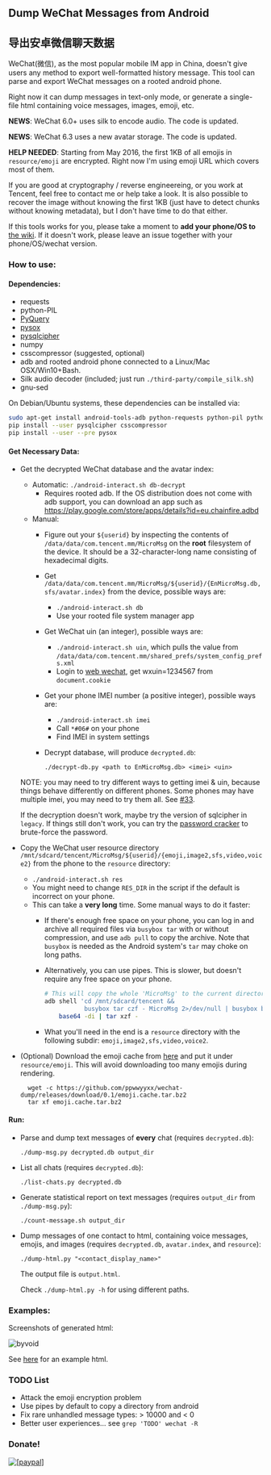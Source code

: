## Dump WeChat Messages from Android

## 导出安卓微信聊天数据

WeChat(微信), as the most popular mobile IM app in China, doesn't give users any method to export well-formatted history message.
This tool can parse and export WeChat messages on a rooted android phone.

Right now it can dump messages in text-only mode, or generate a single-file html containing voice messages, images, emoji, etc.

__NEWS__: WeChat 6.0+ uses silk to encode audio. The code is updated.

__NEWS__: WeChat 6.3 uses a new avatar storage. The code is updated.

__HELP NEEDED__: Starting from May 2016, the first 1KB of all emojis in `resource/emoji` are encrypted. Right now I'm using emoji URL which covers most of them.

If you are good at cryptography / reverse engineereing, or you work at Tencent, feel free to contact me or help take a look.
It is also possible to recover the image without knowing the first 1KB (just have to detect chunks without knowing metadata), but I don't have time to do that either.

If this tools works for you, please take a moment to __add your phone/OS to__ [the wiki](https://github.com/ppwwyyxx/wechat-dump/wiki).
If it doesn't work, please leave an issue together with your phone/OS/wechat version.

### How to use:

#### Dependencies:

+ requests
+ python-PIL
+ [PyQuery](https://pypi.python.org/pypi/pyquery/1.2.1)
+ [pysox](https://pypi.python.org/pypi/pysox/0.3.6.alpha)
+ [pysqlcipher](https://pypi.python.org/pypi/pysqlcipher)
+ numpy
+ csscompressor (suggested, optional)
+ adb and rooted android phone connected to a Linux/Mac OSX/Win10+Bash.
+ Silk audio decoder (included; just run `./third-party/compile_silk.sh`)
+ gnu-sed

On Debian/Ubuntu systems, these dependencies can be installed via:

```sh
sudo apt-get install android-tools-adb python-requests python-pil python-pyquery python-numpy libsox-dev libsqlite3-dev libsqlcipher-dev
pip install --user pysqlcipher csscompressor
pip install --user --pre pysox
```

#### Get Necessary Data:

+ Get the decrypted WeChat database and the avatar index:
	+ Automatic: `./android-interact.sh db-decrypt`
		+ Requires rooted adb. If the OS distribution does not come with adb support, you can download an app such as https://play.google.com/store/apps/details?id=eu.chainfire.adbd
	+ Manual:
		+ Figure out your `${userid}` by inspecting the contents of `/data/data/com.tencent.mm/MicroMsg` on the __root__ filesystem of the device. It should be a 32-character-long name consisting of hexadecimal digits.
		+ Get `/data/data/com.tencent.mm/MicroMsg/${userid}/{EnMicroMsg.db,sfs/avatar.index}` from the device, possible ways are:
			+ `./android-interact.sh db`
			+ Use your rooted file system manager app
		+ Get WeChat uin (an integer), possible ways are:
			+ `./android-interact.sh uin`, which pulls the value from `/data/data/com.tencent.mm/shared_prefs/system_config_prefs.xml`
			+ Login to [web wechat](https://wx.qq.com), get wxuin=1234567 from `document.cookie`
		+ Get your phone IMEI number (a positive integer), possible ways are:
			+ `./android-interact.sh imei`
			+ Call `*#06#` on your phone
			+ Find IMEI in system settings
		+ Decrypt database, will produce `decrypted.db`:

            ```
            ./decrypt-db.py <path to EnMicroMsg.db> <imei> <uin>
            ```

    NOTE: you may need to try different ways to getting imei & uin,
    because things behave differently on different phones.
		Some phones may have multiple imei, you may need to try them all. See [#33](https://github.com/ppwwyyxx/wechat-dump/issues/33).

    If the decryption doesn't work, maybe try the version of sqlcipher in `legacy`.
		If things still don't work, you can try the [password cracker](https://github.com/chg-hou/EnMicroMsg.db-Password-Cracker)
		to brute-force the password.

+ Copy the WeChat user resource directory `/mnt/sdcard/tencent/MicroMsg/${userid}/{emoji,image2,sfs,video,voice2}` from the phone to the `resource` directory:
	+ `./android-interact.sh res`
	+ You might need to change `RES_DIR` in the script if the default is incorrect on your phone.
	+ This can take a __very long__ time. Some manual ways to do it faster:
        + If there's enough free space on your phone, you can log in and archive all required files via `busybox tar` with or without compression,
				and use `adb pull` to copy the archive. Note that `busybox` is needed as the Android system's `tar` may choke on long paths.
        + Alternatively, you can use pipes. This is slower, but doesn't require any free space on your phone.
            ```sh
            # This will copy the whole 'MicroMsg' to the current directory:
            adb shell 'cd /mnt/sdcard/tencent &&
                       busybox tar czf - MicroMsg 2>/dev/null | busybox base64' |
                base64 -di | tar xzf -
            ```

		+ What you'll need in the end is a `resource` directory with the following subdir: `emoji,image2,sfs,video,voice2`.

+ (Optional) Download the emoji cache from [here](https://github.com/ppwwyyxx/wechat-dump/releases/download/0.1/emoji.cache.tar.bz2)
	and put it under `resource/emoji`. This will avoid downloading too many emojis during rendering.

        wget -c https://github.com/ppwwyyxx/wechat-dump/releases/download/0.1/emoji.cache.tar.bz2
        tar xf emoji.cache.tar.bz2

#### Run:
+ Parse and dump text messages of __every__ chat (requires `decrypted.db`):

    ```
    ./dump-msg.py decrypted.db output_dir
    ```

+ List all chats (requires `decrypted.db`):

    ```
    ./list-chats.py decrypted.db
    ```

+ Generate statistical report on text messages (requires `output_dir` from `./dump-msg.py`):

    ```
    ./count-message.sh output_dir
    ```

+ Dump messages of one contact to html, containing voice messages, emojis, and images (requires `decrypted.db`, `avatar.index`, and `resource`):

    ```
    ./dump-html.py "<contact_display_name>"
    ```

    The output file is `output.html`.

    Check `./dump-html.py -h` for using different paths.

### Examples:
Screenshots of generated html:

![byvoid](https://github.com/ppwwyyxx/wechat-dump/raw/master/screenshots/byvoid.jpg)

See [here](http://ppwwyyxx.com/static/wechat/example.html) for an example html.

### TODO List
+ Attack the emoji encryption problem
+ Use pipes by default to copy a directory from android
+ Fix rare unhandled message types: > 10000 and < 0
+ Better user experiences... see `grep 'TODO' wechat -R`


### Donate!
<a href="https://www.paypal.com/cgi-bin/webscr?cmd=_donations&business=7BC299GRDLEDU&lc=US&item_name=wechat%2ddump&item_number=wechat%2ddump&currency_code=USD&bn=PP%2dDonationsBF%3abtn_donate_SM%2egif%3aNonHosted">
<img src="https://img.shields.io/badge/Paypal-Buy%20a%20Drink-blue.svg" alt="[paypal]" />
</a>
